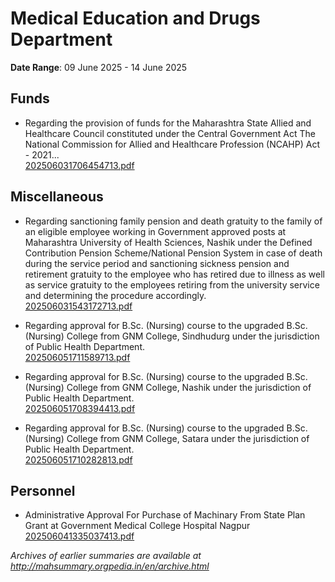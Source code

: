 # Medical Education and Drugs Department

**Date Range**: 09 June 2025 - 14 June 2025


## Funds
- Regarding the provision of funds for the Maharashtra State Allied and Healthcare Council constituted under the Central Government Act The National Commission for Allied and Healthcare Profession (NCAHP) Act - 2021...\
  [202506031706454713.pdf](https://gr.maharashtra.gov.in/Site/Upload/Government%20Resolutions/English/202506031706454713.pdf)

## Miscellaneous
- Regarding sanctioning family pension and death gratuity to the family of an eligible employee working in Government approved posts at Maharashtra University of Health Sciences, Nashik under the Defined Contribution Pension Scheme/National Pension System in case of death during the service period and sanctioning sickness pension and retirement gratuity to the employee who has retired due to illness as well as service gratuity to the employees retiring from the university service and determining the procedure accordingly.\
  [202506031543172713.pdf](https://gr.maharashtra.gov.in/Site/Upload/Government%20Resolutions/English/202506031543172713.pdf)

- Regarding approval for B.Sc. (Nursing) course to the upgraded B.Sc. (Nursing) College from GNM College, Sindhudurg under the jurisdiction of Public Health Department.\
  [202506051711589713.pdf](https://gr.maharashtra.gov.in/Site/Upload/Government%20Resolutions/English/202506051711589713.pdf)

- Regarding approval for B.Sc. (Nursing) course to the upgraded B.Sc. (Nursing) College from GNM College, Nashik under the jurisdiction of Public Health Department.\
  [202506051708394413.pdf](https://gr.maharashtra.gov.in/Site/Upload/Government%20Resolutions/English/202506051708394413.pdf)

- Regarding approval for B.Sc. (Nursing) course to the upgraded B.Sc. (Nursing) College from GNM College, Satara under the jurisdiction of Public Health Department.\
  [202506051710282813.pdf](https://gr.maharashtra.gov.in/Site/Upload/Government%20Resolutions/English/202506051710282813.pdf)

## Personnel
- Administrative Approval For Purchase of Machinary From State Plan Grant at Government Medical College  Hospital Nagpur\
  [202506041335037413.pdf](https://gr.maharashtra.gov.in/Site/Upload/Government%20Resolutions/English/202506041335037413.pdf)


*Archives of earlier summaries are available at http://mahsummary.orgpedia.in/en/archive.html*